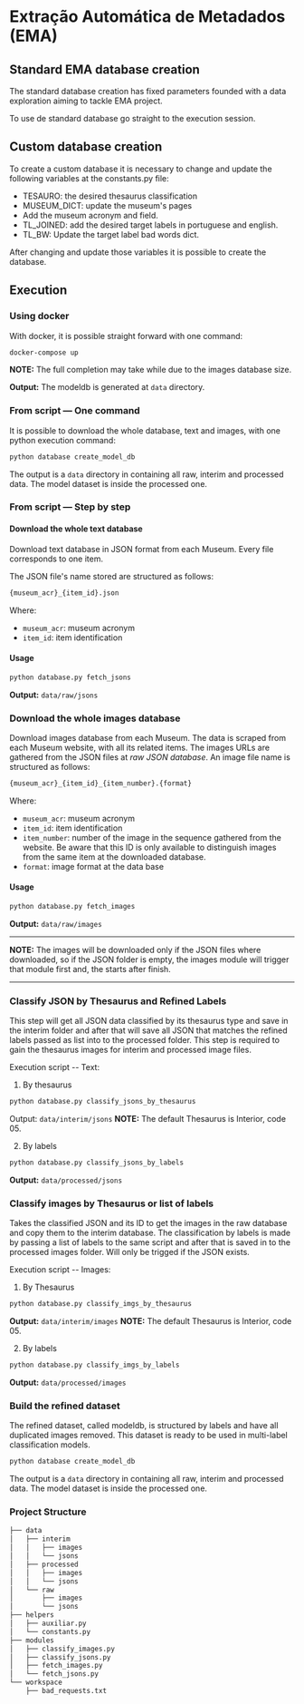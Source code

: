# Extração Automática de Metadados (EMA)

## Standard EMA database creation

The standard database creation has fixed parameters founded with a data
exploration aiming to tackle EMA project.

To use de standard database go straight to the execution session.

## Custom database creation

To create a custom database it is necessary to change and update the following
variables at the constants.py file:

* TESAURO: the desired thesaurus classification
* MUSEUM_DICT: update the museum's pages
* Add the museum acronym and field.
* TL_JOINED: add the desired target labels in portuguese and english.
* TL_BW: Update the target label bad words dict.

After changing and update those variables it is possible to create the database.

## Execution

### Using docker

With docker, it is possible straight forward with one command:

```bash
docker-compose up
```

**NOTE:** The full completion may take while due to the images database size.

**Output:** The modeldb is generated at ```data``` directory.

### From script &mdash; One command

It is possible to download the whole database, text and images, with one python
execution command:

```bash
python database create_model_db
```

The output is a ```data``` directory in containing all raw, interim
and processed data. The model dataset is inside the processed one.

### From script &mdash; Step by step

#### Download the whole text database

Download text database in JSON format from each Museum. Every file corresponds
to one item.  

The JSON file's name stored are structured as follows:

```bash
{museum_acr}_{item_id}.json
```

Where:

* `museum_acr`: museum acronym
* `item_id`: item identification

#### Usage

```bash
python database.py fetch_jsons
```
  
**Output:** ```data/raw/jsons```

### Download the whole images database

Download images database from each Museum. The data is scraped from each Museum
website, with all its related items. The images URLs are gathered from the JSON
files at *raw JSON database*. An image file name is structured as follows:

```bash
{museum_acr}_{item_id}_{item_number}.{format}
```

Where:

* `museum_acr`: museum acronym
* `item_id`: item identification
* `item_number`: number of the image in the sequence gathered from the website.
Be aware that this ID is only available to distinguish images from the same
item at the downloaded database.
* `format`: image format at the data base

#### Usage

```bash
python database.py fetch_images
```

**Output:** ```data/raw/images```

-----------

**NOTE:** The images will be downloaded only if the JSON files where
downloaded, so if the JSON folder is empty, the images module will trigger
that module first and, the starts after finish.

-----------

### Classify JSON by Thesaurus and Refined Labels

This step will get all JSON data classified by its thesaurus type and
save in the interim folder and after that will save all JSON that matches
the refined labels passed as list into to the processed folder. This step is
required to gain the thesaurus images for interim and processed image files.

Execution script -- Text:

1. By thesaurus

```bash
python database.py classify_jsons_by_thesaurus
```

Output: ```data/interim/jsons```
**NOTE:** The default Thesaurus is Interior, code 05. 

2. By labels

```bash
python database.py classify_jsons_by_labels
```

**Output:** ```data/processed/jsons```

### Classify images by Thesaurus or list of labels

Takes the classified JSON and its ID to get the images in the raw database
and copy them to the interim database. The classification by labels is made by
passing a list of labels to the same script and after that is saved in to the
processed images folder. Will only be trigged if the JSON exists.

Execution script -- Images:

1. By Thesaurus

```bash
python database.py classify_imgs_by_thesaurus
```

**Output:** ```data/interim/images```
**NOTE:** The default Thesaurus is Interior, code 05. 

2. By labels

```bash
python database.py classify_imgs_by_labels
```

**Output:** ```data/processed/images```

### Build the refined dataset

The refined dataset, called modeldb, is structured by labels and have all
duplicated images removed. This dataset is ready to be used in multi-label
classification models.

```bash
python database create_model_db
```

The output is a ```data``` directory in containing all raw, interim
and processed data. The model dataset is inside the processed one.

### Project Structure

```bash
├── data
│   ├── interim
│   │   ├── images
│   │   └── jsons
│   ├── processed
│   │   ├── images
│   │   └── jsons
│   └── raw
│       ├── images
│       └── jsons
├── helpers
│   ├── auxiliar.py
│   └── constants.py
├── modules
│   ├── classify_images.py
│   ├── classify_jsons.py
│   ├── fetch_images.py
│   └── fetch_jsons.py
└── workspace
    ├── bad_requests.txt
```
